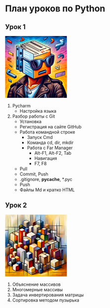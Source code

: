  # План уроков по Python
## Урок 1
<img src="Images/Markdown01.jpg" width="200" height="200">

1. Pycharm
   - Настройка языка
2. Разбор работы с Git
   - Установка
   - Регистрация на сайте GitHub
   - Работа командной строке
     - Запуск Cmd
     - Команда cd, dir, mkdir
     - Работа с Far Manager 
       - Alt-F1, Alt-F2, Tab 
       - Навигация
       - F7, F8
   - Pull
   - Commit, Push
   - .gitignore, __pycache__, *.pyc
   - Push
   - Файлы Md и кратко HTML

## Урок 2
<img src="Images/multiarray.jpg" width="200" height="200">

1. Объяснение массивов
2. Многомерные массивы
3. Задача инвертирования матрицы
4. Сортировка методом пузырька
